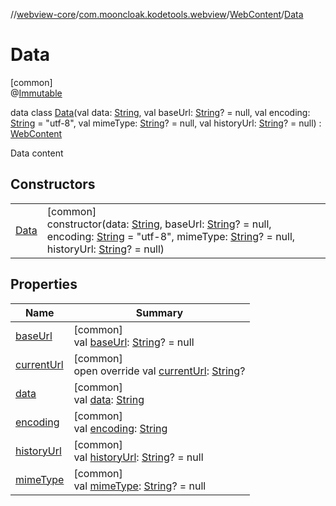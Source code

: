 //[webview-core](../../../../index.md)/[com.mooncloak.kodetools.webview](../../index.md)/[WebContent](../index.md)/[Data](index.md)

# Data

[common]\
@[Immutable](https://developer.android.com/reference/kotlin/androidx/compose/runtime/Immutable.html)

data class [Data](index.md)(val data: [String](https://kotlinlang.org/api/latest/jvm/stdlib/kotlin/-string/index.html), val baseUrl: [String](https://kotlinlang.org/api/latest/jvm/stdlib/kotlin/-string/index.html)? = null, val encoding: [String](https://kotlinlang.org/api/latest/jvm/stdlib/kotlin/-string/index.html) = &quot;utf-8&quot;, val mimeType: [String](https://kotlinlang.org/api/latest/jvm/stdlib/kotlin/-string/index.html)? = null, val historyUrl: [String](https://kotlinlang.org/api/latest/jvm/stdlib/kotlin/-string/index.html)? = null) : [WebContent](../index.md)

Data content

## Constructors

| | |
|---|---|
| [Data](-data.md) | [common]<br>constructor(data: [String](https://kotlinlang.org/api/latest/jvm/stdlib/kotlin/-string/index.html), baseUrl: [String](https://kotlinlang.org/api/latest/jvm/stdlib/kotlin/-string/index.html)? = null, encoding: [String](https://kotlinlang.org/api/latest/jvm/stdlib/kotlin/-string/index.html) = &quot;utf-8&quot;, mimeType: [String](https://kotlinlang.org/api/latest/jvm/stdlib/kotlin/-string/index.html)? = null, historyUrl: [String](https://kotlinlang.org/api/latest/jvm/stdlib/kotlin/-string/index.html)? = null) |

## Properties

| Name | Summary |
|---|---|
| [baseUrl](base-url.md) | [common]<br>val [baseUrl](base-url.md): [String](https://kotlinlang.org/api/latest/jvm/stdlib/kotlin/-string/index.html)? = null |
| [currentUrl](current-url.md) | [common]<br>open override val [currentUrl](current-url.md): [String](https://kotlinlang.org/api/latest/jvm/stdlib/kotlin/-string/index.html)? |
| [data](data.md) | [common]<br>val [data](data.md): [String](https://kotlinlang.org/api/latest/jvm/stdlib/kotlin/-string/index.html) |
| [encoding](encoding.md) | [common]<br>val [encoding](encoding.md): [String](https://kotlinlang.org/api/latest/jvm/stdlib/kotlin/-string/index.html) |
| [historyUrl](history-url.md) | [common]<br>val [historyUrl](history-url.md): [String](https://kotlinlang.org/api/latest/jvm/stdlib/kotlin/-string/index.html)? = null |
| [mimeType](mime-type.md) | [common]<br>val [mimeType](mime-type.md): [String](https://kotlinlang.org/api/latest/jvm/stdlib/kotlin/-string/index.html)? = null |
